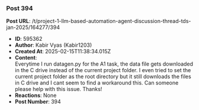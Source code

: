 ### Post 394
**Post URL**: /t/project-1-llm-based-automation-agent-discussion-thread-tds-jan-2025/164277/394
- **ID**: 595362
- **Author**: Kabir Vyas (Kabir1203)
- **Created At**: 2025-02-15T11:38:34.015Z
- **Content**:  
  Everytime I run datagen.py for the A1 task, the data file gets downloaded in the C drive instead of the current project folder. I even tried to set the current project folder as the root directory but it still downloads the files in C drive and I cant seem to find a workaround this. Can someone please help with this issue. Thanks!
- **Reactions**: None
- **Post Number**: 394

